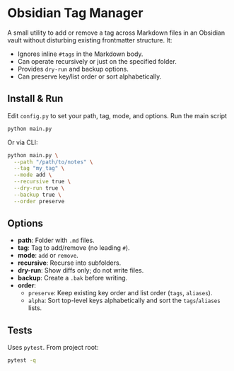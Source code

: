 # Obsidian Tag Manager
A small utility to add or remove a tag across Markdown files in an Obsidian vault without disturbing existing frontmatter structure. It:

- Ignores inline `#tags` in the Markdown body.
- Can operate recursively or just on the specified folder.
- Provides `dry-run` and backup options.
- Can preserve key/list order or sort alphabetically.

## Install & Run

Edit `config.py` to set your path, tag, mode, and options.
Run the main script

   ```bash
   python main.py
   ```

   Or via CLI:

   ```bash
   python main.py \
     --path "/path/to/notes" \
     --tag "my_tag" \
     --mode add \
     --recursive true \
     --dry-run true \
     --backup true \
     --order preserve
   ```

## Options

- **path**: Folder with `.md` files.
- **tag**: Tag to add/remove (no leading `#`).
- **mode**: `add` or `remove`.
- **recursive**: Recurse into subfolders.
- **dry-run**: Show diffs only; do not write files.
- **backup**: Create a `.bak` before writing.
- **order**:
  - `preserve`: Keep existing key order and list order (`tags`, `aliases`).
  - `alpha`: Sort top-level keys alphabetically and sort the `tags`/`aliases` lists.

## Tests

Uses `pytest`. From project root:

```bash
pytest -q
```


